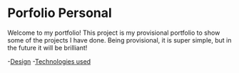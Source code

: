 # Porfolio Personal

Welcome to my portfolio! 
This project is my provisional portfolio to show some of the projects I have done. Being provisional, it is super simple, but in the future it will be brilliant!

-[Design](#diseño)
-[Technologies used](#tecnologías)
